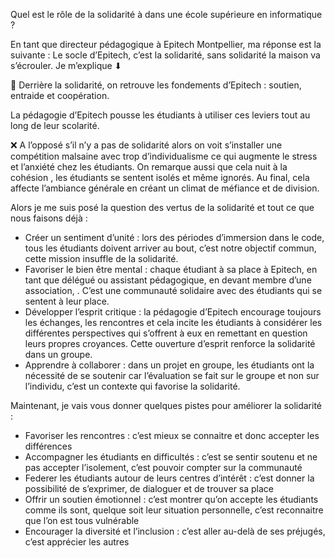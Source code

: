 Quel est le rôle de la solidarité à dans une école supérieure en informatique ? 

En tant que directeur pédagogique à Epitech Montpellier, ma réponse est la suivante : Le socle d’Epitech, c’est la solidarité, sans solidarité la maison va s’écrouler. Je m’explique ⬇

🔎 Derrière la solidarité, on retrouve les fondements d’Epitech : soutien, entraide et coopération.

La pédagogie d’Epitech pousse les étudiants à utiliser ces leviers tout au long de leur scolarité.

❌ A l’opposé s’il n’y a pas de solidarité alors on voit s’installer une compétition malsaine avec trop d’individualisme ce qui augmente le stress et l’anxiété chez les étudiants. On remarque aussi que cela nuit à la cohésion , les étudiants se sentent isolés et même ignorés. Au final, cela affecte l’ambiance générale en créant un climat de méfiance et de division.

Alors je me suis posé la question des vertus de la solidarité et tout ce que nous faisons déjà :

- Créer un sentiment d’unité : lors des périodes d’immersion dans le code, tous les étudiants doivent arriver au bout, c’est notre objectif commun, cette mission insuffle de la solidarité.
- Favoriser le bien être mental : chaque étudiant à sa place à Epitech, en tant que délégué ou assistant pédagogique, en devant membre d’une association, . C’est une communauté solidaire avec des étudiants qui se sentent à leur place.
- Développer l’esprit critique : la pédagogie d’Epitech encourage toujours les échanges, les rencontres et cela incite les étudiants à considérer les différentes perspectives qui s’offrent à eux en remettant en question leurs propres croyances. Cette ouverture d’esprit renforce la solidarité dans un groupe. 
- Apprendre à collaborer : dans un projet en groupe, les étudiants ont la nécessité de se soutenir car l’évaluation se fait sur le groupe et non sur l’individu, c’est un contexte qui favorise la solidarité.

Maintenant, je vais vous donner quelques pistes pour améliorer la solidarité  :

- Favoriser les rencontres : c’est mieux se connaitre et donc accepter les différences
- Accompagner les étudiants en difficultés : c’est se sentir soutenu et ne pas accepter l’isolement, c’est pouvoir compter sur la communauté
- Federer les étudiants autour de leurs centres d’intérêt : c’est donner la possibilité de s’exprimer, de dialoguer et de trouver sa place
- Offrir un soutien émotionnel : c’est montrer qu’on accepte les étudiants comme ils sont, quelque soit leur situation personnelle, c’est reconnaitre que l’on est tous vulnérable
- Encourager la diversité et l’inclusion : c’est aller au-delà de ses préjugés, c’est apprécier les autres
